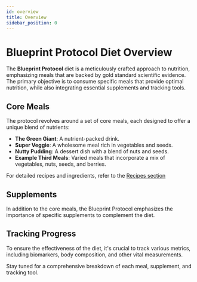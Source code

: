 ```yaml
---
id: overview
title: Overview
sidebar_position: 0
---
```


# Blueprint Protocol Diet Overview

The **Blueprint Protocol** diet is a meticulously crafted approach to nutrition, emphasizing meals that are backed by gold standard scientific evidence. The primary objective is to consume specific meals that provide optimal nutrition, while also integrating essential supplements and tracking tools.

## Core Meals

The protocol revolves around a set of core meals, each designed to offer a unique blend of nutrients:

- **The Green Giant**: A nutrient-packed drink.
- **Super Veggie**: A wholesome meal rich in vegetables and seeds.
- **Nutty Pudding**: A dessert dish with a blend of nuts and seeds.
- **Example Third Meals**: Varied meals that incorporate a mix of vegetables, nuts, seeds, and berries.

For detailed recipes and ingredients, refer to the [Recipes section](/docs/Reference/Recipes/overview)

## Supplements

In addition to the core meals, the Blueprint Protocol emphasizes the importance of specific supplements to complement the diet.

## Tracking Progress

To ensure the effectiveness of the diet, it's crucial to track various metrics, including biomarkers, body composition, and other vital measurements.

Stay tuned for a comprehensive breakdown of each meal, supplement, and tracking tool.
